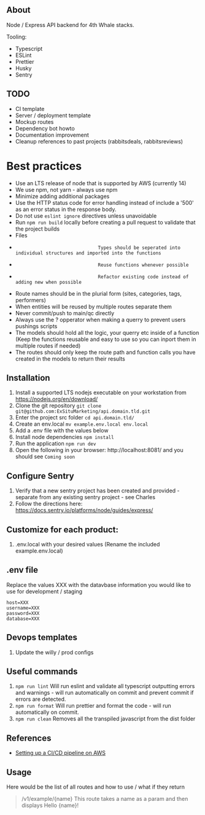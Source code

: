 ## About

Node / Express API backend for 4th Whale stacks.

Tooling:

-   Typescript
-   ESLint
-   Prettier
-   Husky
-   Sentry

## TODO

-   CI template
-   Server / deployment template
-   Mockup routes
-   Dependency bot howto
-   Documentation improvement
-   Cleanup references to past projects (rabbitsdeals, rabbitsreviews)

# Best practices

-   Use an LTS release of node that is supported by AWS (currently 14)
-   We use npm, not yarn - always use npm
-   Minimize adding additional packages
-   Use the HTTP status code for error handling instead of include a '500' as an error status in the response body.
-   Do not use `eslint ignore` directives unless unavoidable
-   Run `npm run build` locally before creating a pull request to validate that the project builds
-   Files
-                                   Types should be seperated into individual structures and imported into the functions
-                                   Reuse functions whenever possible
-                                   Refactor existing code instead of adding new when possible
-   Route names should be in the plurial form (sites, categories, tags, performers)
-   When entities will be reused by multiple routes separate them
-   Never commit/push to main/qc directly
-   Always use the ? opperator when making a querry to prevent users pushings scripts
-   The models should hold all the logic, your querry etc inside of a function (Keep the functions reusable and easy to use so you can inport them in multiple routes if needed)
-   The routes should only keep the route path and function calls you have created in the models to return their results

## Installation

1. Install a supported LTS nodejs executable on your workstation from https://nodejs.org/en/download/
1. Clone the git repository `git clone git@github.com:ExSituMarketing/api.domain.tld.git`
1. Enter the project src folder `cd api.domain.tld/`
1. Create an env.local `mv example.env.local env.local`
1. Add a .env file with the values below
1. Install node dependencies `npm install`
1. Run the application `npm run dev`
1. Open the following in your browser: http://localhost:8081/ and you should see `Coming soon`

## Configure Sentry

1. Verify that a new sentry project has been created and provided - separate from any existing sentry project - see Charles
1. Follow the directions here: https://docs.sentry.io/platforms/node/guides/express/

## Customize for each product:

1. .env.local with your desired values (Rename the included example.env.local)

## .env file

Replace the values XXX with the datavbase information you would like to use for development / staging

```
host=XXX
username=XXX
password=XXX
database=XXX
```

## Devops templates

1. Update the willy / prod configs

## Useful commands

1. `npm run lint` Will run eslint and validate all typescript outputting errors and warnings - will run automatically on commit and prevent commit if errors are detected.
1. `npm run format` Will run prettier and format the code - will run automatically on commit.
1. `npm run clean` Removes all the transpiled javascript from the dist folder

## References

-   [Setting up a CI/CD pipeline on AWS](https://levelup.gitconnected.com/setup-a-ci-cd-pipeline-to-deploy-node-js-application-to-aws-95635b15675b)

## Usage

Here would be the list of all routes and how to use / what if they return

> /v1/example/{name} This route takes a name as a param and then displays Hello {name}!
